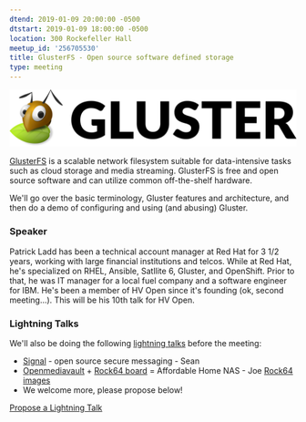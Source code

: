```yaml
---
dtend: 2019-01-09 20:00:00 -0500
dtstart: 2019-01-09 18:00:00 -0500
location: 300 Rockefeller Hall
meetup_id: '256705530'
title: GlusterFS - Open source software defined storage
type: meeting
---
```


![Gluster Logo](/images/talks/gluster.svg)

[GlusterFS](https://www.gluster.org/) is a scalable network filesystem
suitable for data-intensive tasks such as cloud storage and media
streaming. GlusterFS is free and open source software and can utilize
common off-the-shelf hardware.

We'll go over the basic terminology, Gluster features and
architecture, and then do a demo of configuring and using (and
abusing) Gluster.

### Speaker ###

Patrick Ladd has been a technical account manager at Red Hat for 3 1/2
years, working with large financial institutions and telcos.  While at
Red Hat, he's specialized on RHEL, Ansible, Satllite 6, Gluster, and
OpenShift.  Prior to that, he was IT manager for a local fuel company
and a software engineer for IBM.  He's been a member of HV Open since
it's founding (ok, second meeting...).  This will be his 10th talk for
HV Open.


### Lightning Talks ###

We'll also be doing the
following [lightning talks](/lightning-talks.html) before the meeting:

* [Signal](https://www.signal.org/) - open source secure messaging - Sean
* [Openmediavault](https://www.openmediavault.org/) + [Rock64 board](https://www.ebay.com/itm/ROCK64-Single-Board-Computer-Kit-includes-MicroSD-and-Power-Adapter/273620689403) = Affordable Home NAS - Joe [Rock64 images](http://wiki.pine64.org/index.php/ROCK64_Software_Release#Stretch_OpenMediaVault_OS_Image_arm64_.5BmicroSD_.2F_eMMC_Boot.5D_.5B0.7.8.5D)  
* We welcome more, please propose below!


<a class="btn btn-default btn-hvopen"
  href="mailto:sean@dague.net?cc=matthias.a.johnson@gmail.com&subject=HV%20Open%20Lightning%20Talk%20Submission"
  role="button">Propose
  a Lightning Talk</a>
